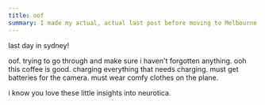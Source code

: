 ```yaml
---
title: oof
summary: I made my actual, actual last post before moving to Melbourne.
---
```


last day in sydney!

oof. trying to go through and make sure i haven't forgotten anything. ooh this coffee is good. charging everything that needs charging. must get batteries for the camera. must wear comfy clothes on the plane.

i know you love these little insights into neurotica.